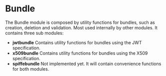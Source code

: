 # Bundle

The Bundle module is composed by utility functions for bundles, such as creation, deletion and validation. Most used internally by other modules. It contains three sub modules:

* **jwtbundle** Contains utility functions for bundles using the JWT specification.
* **x509bundle** Contains utility functions for bundles using the X509 specification.
* **spiffebundle** Not implemented yet. It will contain convenience functions for both modules.
